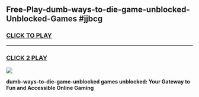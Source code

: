 
## Free-Play-dumb-ways-to-die-game-unblocked-Unblocked-Games #jjbcg
<h3>
<a href="https://news.freeplayer.one?title=dumb-ways-to-die-game-unblocked&ref=8M">CLICK TO PLAY</a></h3>
<hr>

<h3>
<a href="https://news.freeplayer.one?title=dumb-ways-to-die-game-unblocked&ref=8M">CLICK 2 PLAY</a>
  
</h3>

<a href="https://news.freeplayer.one?title=dumb-ways-to-die-game-unblocked&ref=8M"><img src="https://clearcache.store/games.png"></a>


**dumb-ways-to-die-game-unblocked games unblocked: Your Gateway to Fun and Accessible Online Gaming**
